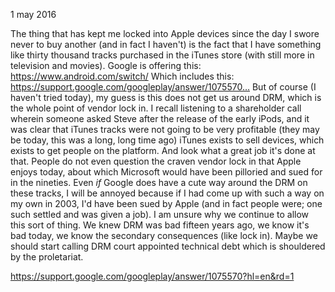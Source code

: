 1 may 2016

The thing that has kept me locked into Apple devices since the day I swore never to buy another (and in fact I haven't) is the fact that I have something like thirty thousand tracks purchased in the iTunes store (with still more in television and movies).
Google is offering this:
https://www.android.com/switch/
Which includes this:
https://support.google.com/googleplay/answer/1075570…
But of course (I haven't tried today), my guess is this does not get us around DRM, which is the whole point of vendor lock in.
I recall listening to a shareholder call wherein someone asked Steve after the release of the early iPods, and it was clear that iTunes tracks were not going to be very profitable (they may be today, this was a long, long time ago) iTunes exists to sell devices, which exists to get people on the platform.
And look what a great job it's done at that. People do not even question the craven vendor lock in that Apple enjoys today, about which Microsoft would have been pilloried and sued for in the nineties.
Even *if* Google does have a cute way around the DRM on these tracks, I will be annoyed because if I had come up with such a way on my own in 2003, I'd have been sued by Apple (and in fact people were; one such settled and was given a job).
I am unsure why we continue to allow this sort of thing. We knew DRM was bad fifteen years ago, we know it's bad today, we know the secondary consequences (like lock in).
Maybe we should start calling DRM court appointed technical debt which is shouldered by the proletariat.

https://support.google.com/googleplay/answer/1075570?hl=en&rd=1

